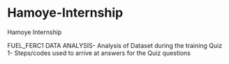 # Hamoye-Internship
Hamoye Internship

FUEL_FERC1 DATA ANALYSIS- Analysis of Dataset during the training
Quiz 1- Steps/codes used to arrive at answers for the Quiz questions

